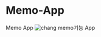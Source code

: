 # Memo-App
Memo App
![chang](https://user-images.githubusercontent.com/111415219/192513385-e7426445-9ebb-475f-af96-f0a0750034e9.gif)
memo기능 App

